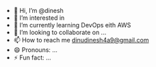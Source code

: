 - 👋 Hi, I’m @dinesh
- 👀 I’m interested in 
- 🌱 I’m currently learning DevOps eith AWS
- 💞️ I’m looking to collaborate on ...
- 📫 How to reach me dinudinesh4a9@gmail.com
- 😄 Pronouns: ...
- ⚡ Fun fact: ...

<!---
dinu-359/dinu-359 is a ✨ special ✨ repository because its `README.md` (this file) appears on your GitHub profile.
You can click the Preview link to take a look at your changes.
--->
